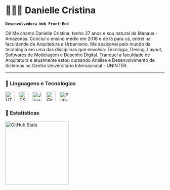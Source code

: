 # 👩🏻‍💻 Danielle Cristina

**`Desenvolvedora Web Front-End`**

Oi! Me chamo Danielle Cristina, tenho 27 anos e sou natural de Manaus - Amazonas. Concluí o ensino médio em 2016 e de lá para cá, entrei na faculdande de Arquitetura e Urbanismo. Me apaixonei pelo mundo da tecnologia em uma das disciplinas que envolvia: Tecnlogia, Desing, Layout, Softwares de Modelagem e Desenho Digital.
Tranquei a faculdade de Arquitetura e atualmente estou cursando Análise e Desenvolvimento de Sistemas no Centro Universitário Internacional - UNINTER. 

---

### 🤖 Linguagens e Tecnologias

<img 
    align="left" 
    alt="HTML"
    title="HTML" 
    width="30px" 
    style="padding-right: 10px;" 
    src="https://cdn.jsdelivr.net/gh/devicons/devicon@latest/icons/html5/html5-original.svg" 
/>
<img 
    align="left" 
    alt="CSS" 
    title="CSS"
    width="30px" 
    style="padding-right: 10px;" 
    src="https://cdn.jsdelivr.net/gh/devicons/devicon@latest/icons/css3/css3-original.svg" 
/>
<img 
    align="left" 
    alt="JavaScript" 
    title="JavaScript"
    width="30px" 
    style="padding-right: 10px;" 
    src="https://cdn.jsdelivr.net/gh/devicons/devicon@latest/icons/javascript/javascript-original.svg" 
/>

<img 
    align="left" 
    alt="Git" 
    title="Git"
    width="30px" 
    style="padding-right: 10px;" 
    src="https://cdn.jsdelivr.net/gh/devicons/devicon@latest/icons/git/git-original.svg" 
/>
<img 
    align="left" 
    alt="Python" 
    title="Python"
    width="30px" 
    style="padding-right: 10px;" 
    src="https://cdn.jsdelivr.net/gh/devicons/devicon@latest/icons/python/python-original.svg" 
/>

<br/>
<br/>

### 🤖 Estatísticas

<p>

<img 
      align="left" 
      alt="GitHub Stats" 
      height="200" 
      src="https://github-readme-stats.vercel.app/api/top-langs/?username=DanielleKrsitina&theme=tokyonight&layout=compact&custom_title=Tecnologias&langs_count=9" 
  />

</p>
